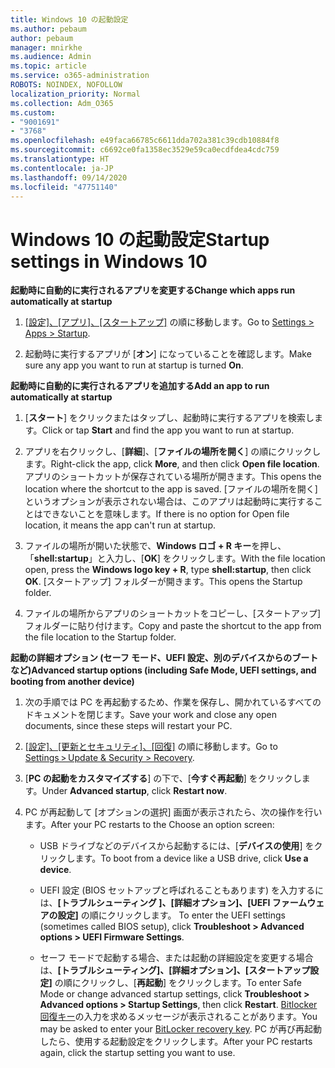 ```yaml
---
title: Windows 10 の起動設定
ms.author: pebaum
author: pebaum
manager: mnirkhe
ms.audience: Admin
ms.topic: article
ms.service: o365-administration
ROBOTS: NOINDEX, NOFOLLOW
localization_priority: Normal
ms.collection: Adm_O365
ms.custom:
- "9001691"
- "3768"
ms.openlocfilehash: e49faca66785c6611dda702a381c39cdb10884f8
ms.sourcegitcommit: c6692ce0fa1358ec3529e59ca0ecdfdea4cdc759
ms.translationtype: HT
ms.contentlocale: ja-JP
ms.lasthandoff: 09/14/2020
ms.locfileid: "47751140"
---
```

# <a name="startup-settings-in-windows-10"></a><span data-ttu-id="80a1d-102">Windows 10 の起動設定</span><span class="sxs-lookup"><span data-stu-id="80a1d-102">Startup settings in Windows 10</span></span>

<span data-ttu-id="80a1d-103">**起動時に自動的に実行されるアプリを変更する**</span><span class="sxs-lookup"><span data-stu-id="80a1d-103">**Change which apps run automatically at startup**</span></span>

1. <span data-ttu-id="80a1d-104">[[設定]、[アプリ]、[スタートアップ]](ms-settings:startupapps?activationSource=GetHelp) の順に移動します。</span><span class="sxs-lookup"><span data-stu-id="80a1d-104">Go to [Settings > Apps > Startup](ms-settings:startupapps?activationSource=GetHelp).</span></span>

2. <span data-ttu-id="80a1d-105">起動時に実行するアプリが [**オン**] になっていることを確認します。</span><span class="sxs-lookup"><span data-stu-id="80a1d-105">Make sure any app you want to run at startup is turned **On**.</span></span>

<span data-ttu-id="80a1d-106">**起動時に自動的に実行されるアプリを追加する**</span><span class="sxs-lookup"><span data-stu-id="80a1d-106">**Add an app to run automatically at startup**</span></span>

1. <span data-ttu-id="80a1d-107">[**スタート**] をクリックまたはタップし、起動時に実行するアプリを検索します。</span><span class="sxs-lookup"><span data-stu-id="80a1d-107">Click or tap **Start** and find the app you want to run at startup.</span></span>

2. <span data-ttu-id="80a1d-108">アプリを右クリックし、[**詳細**]、[**ファイルの場所を開く**] の順にクリックします。</span><span class="sxs-lookup"><span data-stu-id="80a1d-108">Right-click the app, click **More**, and then click **Open file location**.</span></span> <span data-ttu-id="80a1d-109">アプリのショートカットが保存されている場所が開きます。</span><span class="sxs-lookup"><span data-stu-id="80a1d-109">This opens the location where the shortcut to the app is saved.</span></span> <span data-ttu-id="80a1d-110">[ファイルの場所を開く] というオプションが表示されない場合は、このアプリは起動時に実行することはできないことを意味します。</span><span class="sxs-lookup"><span data-stu-id="80a1d-110">If there is no option for Open file location, it means the app can't run at startup.</span></span>

3. <span data-ttu-id="80a1d-111">ファイルの場所が開いた状態で、**Windows ロゴ + R キー**を押し、「**shell:startup**」と入力し、[**OK**] をクリックします。</span><span class="sxs-lookup"><span data-stu-id="80a1d-111">With the file location open, press the **Windows logo key  + R**, type **shell:startup**, then click **OK**.</span></span> <span data-ttu-id="80a1d-112">[スタートアップ] フォルダーが開きます。</span><span class="sxs-lookup"><span data-stu-id="80a1d-112">This opens the Startup folder.</span></span>

4. <span data-ttu-id="80a1d-113">ファイルの場所からアプリのショートカットをコピーし、[スタートアップ] フォルダーに貼り付けます。</span><span class="sxs-lookup"><span data-stu-id="80a1d-113">Copy and paste the shortcut to the app from the file location to the Startup folder.</span></span>

<span data-ttu-id="80a1d-114">**起動の詳細オプション (セーフ モード、UEFI 設定、別のデバイスからのブートなど)**</span><span class="sxs-lookup"><span data-stu-id="80a1d-114">**Advanced startup options (including Safe Mode, UEFI settings, and booting from another device)**</span></span>

1. <span data-ttu-id="80a1d-115">次の手順では PC を再起動するため、作業を保存し、開かれているすべてのドキュメントを閉じます。</span><span class="sxs-lookup"><span data-stu-id="80a1d-115">Save your work and close any open documents, since these steps will restart your PC.</span></span>

2. <span data-ttu-id="80a1d-116">[[設定]、[更新とセキュリティ]、[回復]](ms-settings:recovery?activationSource=GetHelp) の順に移動します。</span><span class="sxs-lookup"><span data-stu-id="80a1d-116">Go to [Settings > Update & Security > Recovery](ms-settings:recovery?activationSource=GetHelp).</span></span>

3. <span data-ttu-id="80a1d-117">[**PC の起動をカスタマイズする**] の下で、[**今すぐ再起動**] をクリックします。</span><span class="sxs-lookup"><span data-stu-id="80a1d-117">Under **Advanced startup**, click **Restart now**.</span></span> 

4. <span data-ttu-id="80a1d-118">PC が再起動して [オプションの選択] 画面が表示されたら、次の操作を行います。</span><span class="sxs-lookup"><span data-stu-id="80a1d-118">After your PC restarts to the Choose an option screen:</span></span>

    - <span data-ttu-id="80a1d-119">USB ドライブなどのデバイスから起動するには、[**デバイスの使用**] をクリックします。</span><span class="sxs-lookup"><span data-stu-id="80a1d-119">To boot from a device like a USB drive, click **Use a device**.</span></span>

    - <span data-ttu-id="80a1d-120">UEFI 設定 (BIOS セットアップと呼ばれることもあります) を入力するには、**[トラブルシューティング ]、[詳細オプション]、[UEFI ファームウェアの設定]** の順にクリックします。 </span><span class="sxs-lookup"><span data-stu-id="80a1d-120">To enter the UEFI settings (sometimes called BIOS setup), click **Troubleshoot > Advanced options > UEFI Firmware Settings**.</span></span> 

    - <span data-ttu-id="80a1d-121">セーフ モードで起動する場合、または起動の詳細設定を変更する場合は、**[トラブルシューティング]、[詳細オプション]、[スタートアップ設定]** の順にクリックし、[**再起動**] をクリックします。</span><span class="sxs-lookup"><span data-stu-id="80a1d-121">To enter Safe Mode or change advanced startup settings, click **Troubleshoot > Advanced options > Startup Settings**, then click **Restart**.</span></span> <span data-ttu-id="80a1d-122">[Bitlocker 回復キー](https://support.microsoft.com/help/4026181/windows-10-find-my-bitlocker-recovery-key)の入力を求めるメッセージが表示されることがあります。</span><span class="sxs-lookup"><span data-stu-id="80a1d-122">You may be asked to enter your [BitLocker recovery key](https://support.microsoft.com/help/4026181/windows-10-find-my-bitlocker-recovery-key).</span></span> <span data-ttu-id="80a1d-123">PC が再び再起動したら、使用する起動設定をクリックします。</span><span class="sxs-lookup"><span data-stu-id="80a1d-123">After your PC restarts again, click the startup setting you want to use.</span></span>